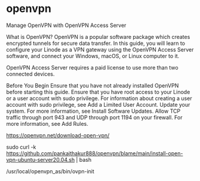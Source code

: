 # openvpn

Manage OpenVPN with OpenVPN Access Server

What is OpenVPN?
OpenVPN is a popular software package which creates encrypted tunnels for secure data transfer. In this guide, you will learn to configure your Linode as a VPN gateway using the OpenVPN Access Server software, and connect your Windows, macOS, or Linux computer to it.

OpenVPN Access Server requires a paid license to use more than two connected devices.

Before You Begin
Ensure that you have not already installed OpenVPN before starting this guide.
Ensure that you have root access to your Linode or a user account with sudo privilege. For information about creating a user account with sudo privilege, see Add a Limited User Account.
Update your system. For more information, see Install Software Updates.
Allow TCP traffic through port 943 and UDP through port 1194 on your firewall. For more information, see Add Rules.

https://openvpn.net/download-open-vpn/

sudo curl -k https://github.com/pankajthakur888/openvpn/blame/main/install-open-vpn-ubuntu-server20.04.sh | bash


/usr/local/openvpn_as/bin/ovpn-init

